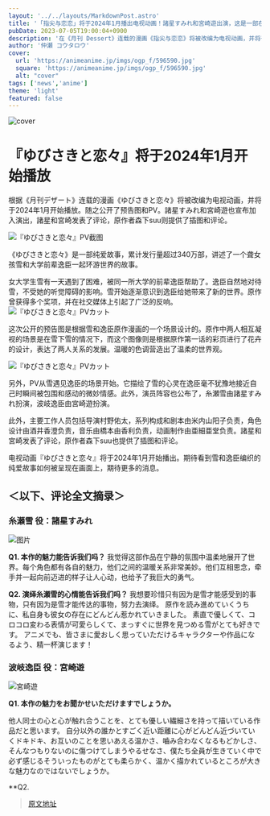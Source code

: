 ```yaml
---
layout: '../../layouts/MarkdownPost.astro'
title: '「指尖与恋恋」将于2024年1月播出电视动画！諸星すみれ和宮崎遊出演，这是一部在《月刊 Dessert》连载的纯爱故事'
pubDate: 2023-07-05T19:00:04+0900
description: '在《月刊 Dessert》连载的漫画《指尖与恋恋》将被改编为电视动画，并将于2024年1月开始播出。随之公开了预告图和PV。諸星すみれ和宮崎遊也宣布出演。'
author: '仲瀬 コウタロウ'
cover:
  url: 'https://animeanime.jp/imgs/ogp_f/596590.jpg'
  square: 'https://animeanime.jp/imgs/ogp_f/596590.jpg'
  alt: "cover"
tags: ['news','anime']
theme: 'light'
featured: false
---
```

![cover](https://animeanime.jp/imgs/ogp_f/596590.jpg)

# 『ゆびさきと恋々』将于2024年1月开始播放

根据《月刊デザート》连载的漫画《ゆびさきと恋々》将被改编为电视动画，并将于2024年1月开始播放。随之公开了预告图和PV。諸星すみれ和宮崎遊也宣布加入演出，諸星和宮崎发表了评论，原作者森下suu则提供了插图和评论。

![『ゆびさきと恋々』PV截图](https://animeanime.jp/imgs/zoom/596594.jpg)

《ゆびさきと恋々》是一部纯爱故事，累计发行量超过340万部，讲述了一个聋女孩雪和大学前辈逸臣一起环游世界的故事。

女大学生雪有一天遇到了困难，被同一所大学的前辈逸臣帮助了。逸臣自然地对待雪，不受她的听觉障碍的影响。雪开始逐渐意识到逸臣给她带来了新的世界。原作曾获得多个奖项，并在社交媒体上引起了广泛的反响。
![『ゆびさきと恋々』PVカット](https://animeanime.jp/imgs/zoom/596596.jpg)

这次公开的预告图是根据雪和逸臣原作漫画的一个场景设计的。原作中两人相互凝视的场景是在雪下雪的情况下，而这个图像则是根据原作第一话的彩页进行了花卉的设计，表达了两人关系的发展。温暖的色调营造出了温柔的世界观。

![『ゆびさきと恋々』PVカット](https://animeanime.jp/imgs/zoom/596595.jpg)

另外，PV从雪遇见逸臣的场景开始。它描绘了雪的心灵在逸臣毫不犹豫地接近自己时瞬间被包围和感动的微妙情感。此外，演员阵容也公布了，糸瀬雪由諸星すみれ扮演，波岐逸臣由宮崎遊扮演。

此外，主要工作人员包括导演村野佑太，系列构成和剧本由米内山阳子负责，角色设计由酒井香澄负责，音乐由橋本由香利负责，动画制作由亜細亜堂负责。諸星和宮崎发表了评论，原作者森下suu也提供了插图和评论。

电视动画『ゆびさきと恋々』将于2024年1月开始播出。期待看到雪和逸臣编织的纯爱故事如何被呈现在画面上，期待更多的消息。
## ＜以下、评论全文摘录＞

### 糸瀬雪 役：諸星すみれ

![图片](https://animeanime.jp/imgs/zoom/596589.jpg)

**Q1. 本作的魅力能告诉我们吗？**
我觉得这部作品在宁静的氛围中温柔地展开了世界。每个角色都有各自的魅力，他们之间的温暖关系非常美妙。他们互相思念，牵手并一起向前迈进的样子让人心动，也给予了我巨大的勇气。

**Q2. 演绎糸瀬雪的心情能告诉我们吗？**
我想要珍惜只有因为是雪才能感受到的事物，只有因为是雪才能传达的事物，努力去演绎。
原作を読み進めていくうちに、私自身も彼女の存在にどんどん惹かれていきました。 素直で優しくて、コロコロ変わる表情が可愛らしくて、まっすぐに世界を見つめる雪がとても好きです。 アニメでも、皆さまに愛おしく思っていただけるキャラクターや作品になるよう、精一杯演じます！

### 波岐逸臣 役：宮崎遊

![宮崎遊](https://animeanime.jp/imgs/zoom/596592.jpg)

**Q1.   本作の魅力をお聞かせいただけますでしょうか。**

他人同士の心と心が触れ合うことを、とても優しい繊細さを持って描いている作品だと思います。 自分以外の誰かとすごく近い距離に心がどんどん近づいていくドキドキ、お互いのことを思いあえる温かさ、嚙み合わなくなるもどかしさ、そんなつもりないのに傷つけてしまうやるせなさ、僕たち全員が生きていく中で必ず感じるそういったものがとても柔らかく、温かく描かれているところが大きな魅力なのではないでしょうか。

**Q2.  

>[原文地址](https://animeanime.jp/article/2023/07/05/78385.html)  